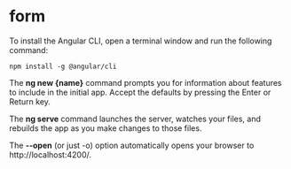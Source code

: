 # form

To install the Angular CLI, open a terminal window and run the following command:

    npm install -g @angular/cli

The **ng new {name}** command prompts you for information about features to include in the initial app. Accept the defaults by pressing the Enter or Return key.

The **ng serve** command launches the server, watches your files, and rebuilds the app as you make changes to those files.

The **--open** (or just -o) option automatically opens your browser to http://localhost:4200/.
